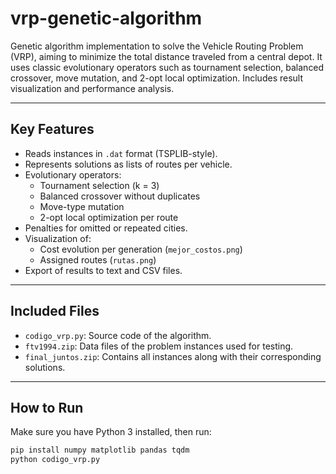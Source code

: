 # vrp-genetic-algorithm

Genetic algorithm implementation to solve the Vehicle Routing Problem (VRP), aiming to minimize the total distance traveled from a central depot. It uses classic evolutionary operators such as tournament selection, balanced crossover, move mutation, and 2-opt local optimization. Includes result visualization and performance analysis.

---

## Key Features

- Reads instances in `.dat` format (TSPLIB-style).
- Represents solutions as lists of routes per vehicle.
- Evolutionary operators:
  - Tournament selection (k = 3)
  - Balanced crossover without duplicates
  - Move-type mutation
  - 2-opt local optimization per route
- Penalties for omitted or repeated cities.
- Visualization of:
  - Cost evolution per generation (`mejor_costos.png`)
  - Assigned routes (`rutas.png`)
- Export of results to text and CSV files.

---

## Included Files

- `codigo_vrp.py`: Source code of the algorithm.
- `ftv1994.zip`: Data files of the problem instances used for testing.
- `final_juntos.zip`: Contains all instances along with their corresponding solutions.


---

## How to Run

Make sure you have Python 3 installed, then run:

```bash
pip install numpy matplotlib pandas tqdm
python codigo_vrp.py

